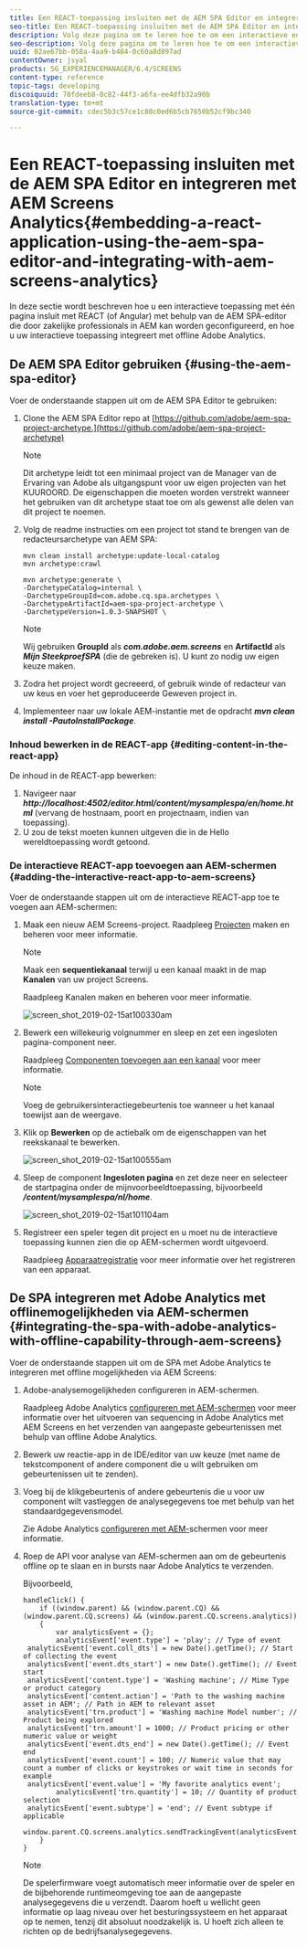 ```yaml
---
title: Een REACT-toepassing insluiten met de AEM SPA Editor en integreren met AEM Screens Analytics
seo-title: Een REACT-toepassing insluiten met de AEM SPA Editor en integreren met AEM Screens Analytics
description: Volg deze pagina om te leren hoe te om een interactieve enige paginatoepassing in te bedden gebruikend REACT (of Hoekig) gebruikend de redacteur van AEM SPA die door bedrijfsberoeps in AEM kan worden gevormd en ook hoe te om uw interactieve toepassing met off-line Analytics van Adobe te integreren.
seo-description: Volg deze pagina om te leren hoe te om een interactieve enige paginatoepassing in te bedden gebruikend REACT (of Hoekig) gebruikend de redacteur van AEM SPA die door bedrijfsberoeps in AEM kan worden gevormd en ook hoe te om uw interactieve toepassing met off-line Analytics van Adobe te integreren.
uuid: 02ae67bb-058a-4aa9-b484-0c60a8d897ad
contentOwner: jsyal
products: SG_EXPERIENCEMANAGER/6.4/SCREENS
content-type: reference
topic-tags: developing
discoiquuid: 70fdeeb8-0c82-44f3-a6fa-ee4dfb32a90b
translation-type: tm+mt
source-git-commit: cdec5b3c57ce1c80c0ed6b5cb7650b52cf9bc340

---
```



# Een REACT-toepassing insluiten met de AEM SPA Editor en integreren met AEM Screens Analytics{#embedding-a-react-application-using-the-aem-spa-editor-and-integrating-with-aem-screens-analytics}

In deze sectie wordt beschreven hoe u een interactieve toepassing met één pagina insluit met REACT (of Angular) met behulp van de AEM SPA-editor die door zakelijke professionals in AEM kan worden geconfigureerd, en hoe u uw interactieve toepassing integreert met offline Adobe Analytics.

## De AEM SPA Editor gebruiken {#using-the-aem-spa-editor}

Voer de onderstaande stappen uit om de AEM SPA Editor te gebruiken:

1. Clone the AEM SPA Editor repo at [https://github.com/adobe/aem-spa-project-archetype.](https://github.com/adobe/aem-spa-project-archetype)

   >[!NOTE]
   >
   >Dit archetype leidt tot een minimaal project van de Manager van de Ervaring van Adobe als uitgangspunt voor uw eigen projecten van het KUUROORD. De eigenschappen die moeten worden verstrekt wanneer het gebruiken van dit archetype staat toe om als gewenst alle delen van dit project te noemen.

1. Volg de readme instructies om een project tot stand te brengen van de redacteursarchetype van AEM SPA:

   ```
   mvn clean install archetype:update-local-catalog
   mvn archetype:crawl
   
   mvn archetype:generate \
   -DarchetypeCatalog=internal \
   -DarchetypeGroupId=com.adobe.cq.spa.archetypes \
   -DarchetypeArtifactId=aem-spa-project-archetype \
   -DarchetypeVersion=1.0.3-SNAPSHOT \
   ```

   >[!NOTE]
   >
   >Wij gebruiken **GroupId** als ***com.adobe.aem.screens*** en **ArtifactId** als ***Mijn SteekproefSPA*** (die de gebreken is). U kunt zo nodig uw eigen keuze maken.

1. Zodra het project wordt gecreeerd, of gebruik winde of redacteur van uw keus en voer het geproduceerde Geweven project in.
1. Implementeer naar uw lokale AEM-instantie met de opdracht ***mvn clean install -PautoInstallPackage***.

### Inhoud bewerken in de REACT-app {#editing-content-in-the-react-app}

De inhoud in de REACT-app bewerken:

1. Navigeer naar ***http://localhost:4502/editor.html/content/mysamplespa/en/home.html*** (vervang de hostnaam, poort en projectnaam, indien van toepassing).
1. U zou de tekst moeten kunnen uitgeven die in de Hello wereldtoepassing wordt getoond.

### De interactieve REACT-app toevoegen aan AEM-schermen {#adding-the-interactive-react-app-to-aem-screens}

Voer de onderstaande stappen uit om de interactieve REACT-app toe te voegen aan AEM-schermen:

1. Maak een nieuw AEM Screens-project. Raadpleeg [Projecten](/help/screens/creating-a-screens-project.md) maken en beheren voor meer informatie.

   >[!NOTE]
   >
   >Maak een **sequentiekanaal** terwijl u een kanaal maakt in de map **Kanalen** van uw project Screens.
   >
   >Raadpleeg Kanalen [](/help/screens/managing-channels.md) maken en beheren voor meer informatie.

   ![screen_shot_2019-02-15at100330am](assets/screen_shot_2019-02-15at100330am.png)

1. Bewerk een willekeurig volgnummer en sleep en zet een ingesloten pagina-component neer.

   Raadpleeg [Componenten toevoegen aan een kanaal](/help/screens/adding-components-to-a-channel.md) voor meer informatie.

   >[!NOTE]
   >
   >Voeg de gebruikersinteractiegebeurtenis toe wanneer u het kanaal toewijst aan de weergave.

1. Klik op **Bewerken** op de actiebalk om de eigenschappen van het reekskanaal te bewerken.

   ![screen_shot_2019-02-15at100555am](assets/screen_shot_2019-02-15at100555am.png)

1. Sleep de component **Ingesloten pagina** en zet deze neer en selecteer de startpagina onder de mijnvoorbeeldtoepassing, bijvoorbeeld ***/content/mysamplespa/nl/home***.

   ![screen_shot_2019-02-15at101104am](assets/screen_shot_2019-02-15at101104am.png)

1. Registreer een speler tegen dit project en u moet nu de interactieve toepassing kunnen zien die op AEM-schermen wordt uitgevoerd.

   Raadpleeg [Apparaatregistratie](/help/screens/device-registration.md) voor meer informatie over het registreren van een apparaat.

## De SPA integreren met Adobe Analytics met offlinemogelijkheden via AEM-schermen {#integrating-the-spa-with-adobe-analytics-with-offline-capability-through-aem-screens}

Voer de onderstaande stappen uit om de SPA met Adobe Analytics te integreren met offline mogelijkheden via AEM Screens:

1. Adobe-analysemogelijkheden configureren in AEM-schermen.

   Raadpleeg Adobe Analytics [configureren met AEM-schermen](/help/screens/configuring-adobe-analytics-aem-screens.md) voor meer informatie over het uitvoeren van sequencing in Adobe Analytics met AEM Screens en het verzenden van aangepaste gebeurtenissen met behulp van offline Adobe Analytics.

1. Bewerk uw reactie-app in de IDE/editor van uw keuze (met name de tekstcomponent of andere component die u wilt gebruiken om gebeurtenissen uit te zenden).
1. Voeg bij de klikgebeurtenis of andere gebeurtenis die u voor uw component wilt vastleggen de analysegegevens toe met behulp van het standaardgegevensmodel.

   Zie Adobe Analytics [configureren met AEM-](/help/screens/configuring-adobe-analytics-aem-screens.md)schermen voor meer informatie.

1. Roep de API voor analyse van AEM-schermen aan om de gebeurtenis offline op te slaan en in bursts naar Adobe Analytics te verzenden.

   Bijvoorbeeld,

   ```
   handleClick() {
       if ((window.parent) && (window.parent.CQ) && (window.parent.CQ.screens) && (window.parent.CQ.screens.analytics))
       {
           var analyticsEvent = {};
           analyticsEvent['event.type'] = 'play'; // Type of event
    analyticsEvent['event.coll_dts'] = new Date().getTime(); // Start of collecting the event
    analyticsEvent['event.dts_start'] = new Date().getTime(); // Event start
    analyticsEvent['content.type'] = 'Washing machine'; // Mime Type or product category
    analyticsEvent['content.action'] = 'Path to the washing machine asset in AEM'; // Path in AEM to relevant asset
    analyticsEvent['trn.product'] = 'Washing machine Model number'; // Product being explored
    analyticsEvent['trn.amount'] = 1000; // Product pricing or other numeric value or weight
    analyticsEvent['event.dts_end'] = new Date().getTime(); // Event end
    analyticsEvent['event.count'] = 100; // Numeric value that may count a number of clicks or keystrokes or wait time in seconds for example
    analyticsEvent['event.value'] = 'My favorite analytics event';
           analyticsEvent['trn.quantity'] = 10; // Quantity of product selection
    analyticsEvent['event.subtype'] = 'end'; // Event subtype if applicable
    window.parent.CQ.screens.analytics.sendTrackingEvent(analyticsEvent);
       }
   }
   ```

   >[!NOTE]
   >
   >De spelerfirmware voegt automatisch meer informatie over de speler en de bijbehorende runtimeomgeving toe aan de aangepaste analysegegevens die u verzendt. Daarom hoeft u wellicht geen informatie op laag niveau over het besturingssysteem en het apparaat op te nemen, tenzij dit absoluut noodzakelijk is. U hoeft zich alleen te richten op de bedrijfsanalysegegevens.

